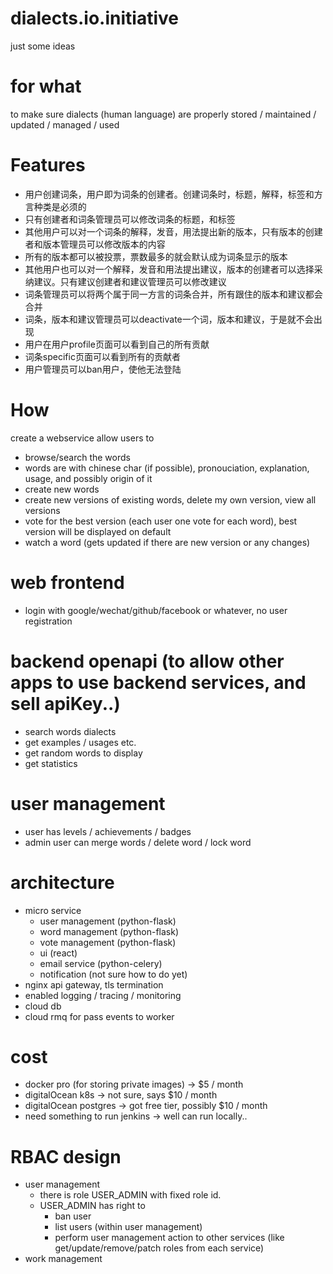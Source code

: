 # dialects.io.initiative
just some ideas

# for what
to make sure dialects (human language) are properly stored / maintained / updated / managed / used

# Features

  * 用户创建词条，用户即为词条的创建者。创建词条时，标题，解释，标签和方言种类是必须的
  * 只有创建者和词条管理员可以修改词条的标题，和标签
  * 其他用户可以对一个词条的解释，发音，用法提出新的版本，只有版本的创建者和版本管理员可以修改版本的内容
  * 所有的版本都可以被投票，票数最多的就会默认成为词条显示的版本
  * 其他用户也可以对一个解释，发音和用法提出建议，版本的创建者可以选择采纳建议。只有建议创建者和建议管理员可以修改建议
  * 词条管理员可以将两个属于同一方言的词条合并，所有跟住的版本和建议都会合并
  * 词条，版本和建议管理员可以deactivate一个词，版本和建议，于是就不会出现
  * 用户在用户profile页面可以看到自己的所有贡献
  * 词条specific页面可以看到所有的贡献者
  * 用户管理员可以ban用户，使他无法登陆


# How
create a webservice allow users to

  * browse/search the words
  * words are with chinese char (if possible), pronouciation, explanation, usage, and possibly origin of it
  * create new words
  * create new versions of existing words, delete my own version, view all versions
  * vote for the best version (each user one vote for each word), best version will be displayed on default
  * watch a word (gets updated if there are new version or any changes)

  
# web frontend
  * login with google/wechat/github/facebook or whatever, no user registration
 
# backend openapi (to allow other apps to use backend services, and sell apiKey..)
  * search words dialects
  * get examples / usages etc.
  * get random words to display
  * get statistics

# user management
  * user has levels / achievements / badges
  * admin user can merge words / delete word / lock word

# architecture
  * micro service
    * user management (python-flask)
    * word management (python-flask)
    * vote management (python-flask)
    * ui (react)
    * email service (python-celery)
    * notification (not sure how to do yet)
  * nginx api gateway, tls termination
  * enabled logging / tracing / monitoring 
  * cloud db
  * cloud rmq for pass events to worker

# cost
  * docker pro (for storing private images) -> $5 / month
  * digitalOcean k8s  -> not sure, says $10 / month
  * digitalOcean postgres  -> got free tier, possibly $10 / month
  * need something to run jenkins -> well can run locally..

# RBAC design
  * user management
    * there is role USER_ADMIN with fixed role id.
    * USER_ADMIN has right to
      * ban user
      * list users (within user management)
      * perform user management action to other services (like get/update/remove/patch roles from each service)
  * work management 
